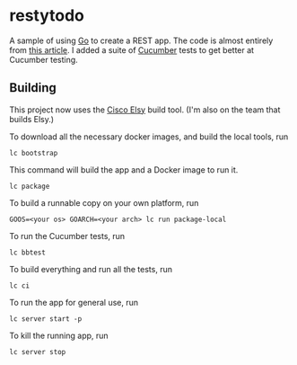 # restytodo

A sample of using [Go](https://golang.org/) to create a REST app. The code is almost entirely from
[this article](http://thenewstack.io/make-a-restful-json-api-go/). I added a suite of [Cucumber](https://cucumber.io) tests
to get better at Cucumber testing.

## Building

This project now uses the [Cisco Elsy](https://github.com/cisco/elsy) build tool. (I'm also on the
team that builds Elsy.)

To download all the necessary docker images, and build the local tools, run

    lc bootstrap

This command will build the app and a Docker image to run it.

    lc package

To build a runnable copy on your own platform, run

    GOOS=<your os> GOARCH=<your arch> lc run package-local

To run the Cucumber tests, run

    lc bbtest

To build everything and run all the tests, run 

    lc ci

To run the app for general use, run

    lc server start -p

To kill the running app, run

    lc server stop
    

